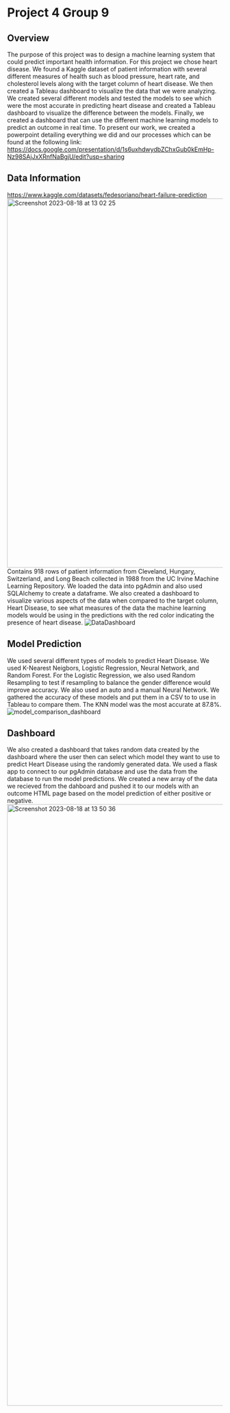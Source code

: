 # Project 4 Group 9

## Overview
The purpose of this project was to design a machine learning system that could predict important health information.  For this project we chose heart disease.  We found a Kaggle dataset of patient information with several different measures of health such as blood pressure, heart rate, and cholesterol levels along with the target column of heart disease.  We then created a Tableau dashboard to visualize the data that we were analyzing.  We created several different models and tested the models to see which were the most accurate in predicting heart disease and created a Tableau dashboard to visualize the difference between the models.  Finally, we created a dashboard that can use the different machine learning models to predict an outcome in real time.  To present our work, we created a powerpoint detailing everything we did and our processes which can be found at the following link:
https://docs.google.com/presentation/d/1s6uxhdwydbZChxGub0kEmHp-Nz98SAjJxXRnfNaBgjU/edit?usp=sharing

## Data Information
https://www.kaggle.com/datasets/fedesoriano/heart-failure-prediction
<img width="860" alt="Screenshot 2023-08-18 at 13 02 25" src="https://github.com/karimiborna/project4_group9/assets/120141110/75b79bfe-512b-44aa-b75e-3d99c551f7cd">
</br> Contains 918 rows of patient information from Cleveland, Hungary, Switzerland, and Long Beach collected in 1988 from the UC Irvine Machine Learning Repository.  We loaded the data into pgAdmin and also used SQLAlchemy to create a dataframe. We also created a dashboard to visualize various aspects of the data when compared to the target column, Heart Disease, to see what measures of the data the machine learning models would be using in the predictions with the red color indicating the presence of heart disease.
![DataDashboard](https://github.com/karimiborna/project4_group9/assets/120141110/a0171964-075c-431e-9647-f5cd439129c0)

## Model Prediction
We used several different types of models to predict Heart Disease.  We used K-Nearest Neigbors, Logistic Regression, Neural Network, and Random Forest.  For the Logistic Regression, we also used Random Resampling to test if resampling to balance the gender difference would improve accuracy.  We also used an auto and a manual Neural Network.  We gathered the accuracy of these models and put them in a CSV to to use in Tableau to compare them.  The KNN model was the most accurate at 87.8%.
![model_comparison_dashboard](https://github.com/karimiborna/project4_group9/assets/120141110/583c6c01-7d55-437f-be49-835ea4cd156f)

## Dashboard
We also created a dashboard that takes random data created by the dashboard where the user then can select which model they want to use to predict Heart Disease using the randomly generated data.  We used a flask app to connect to our pgAdmin database and use the data from the database to run the model predictions.  We created a new array of the data we recieved from the dahboard and pushed it to our models with an outcome HTML page based on the model prediction of either positive or negative.
<img width="1401" alt="Screenshot 2023-08-18 at 13 50 36" src="https://github.com/karimiborna/project4_group9/assets/120141110/8986baf6-6f4b-423d-964f-96bf392b657a">



